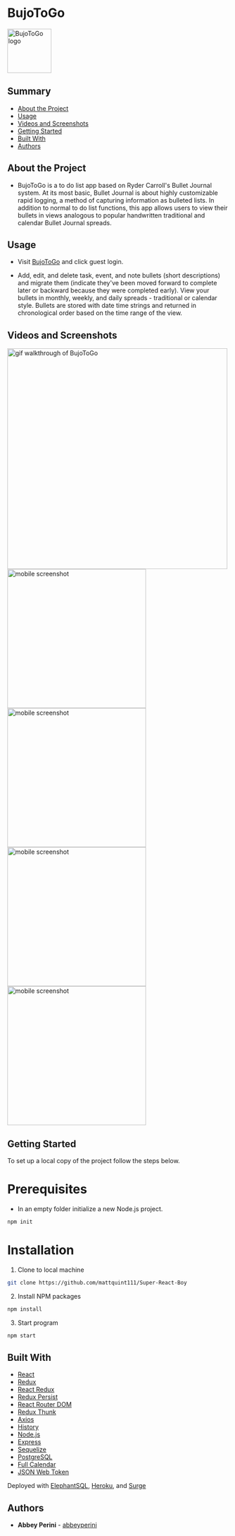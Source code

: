 <h1> BujoToGo </h1>

<img src="./bujo-client/src/images/bujotogologo.png" width="100" alt="BujoToGo logo" />

<h2> Summary </h2>

  - [About the Project](#about-the-project)
  - [Usage](#usage)
  - [Videos and Screenshots](#videos-and-screenshots)
  - [Getting Started](#getting-started)
  - [Built With](#built-with)
  - [Authors](#authors)

## About the Project

- BujoToGo is a to do list app based on Ryder Carroll's Bullet Journal system. At its most basic, Bullet Journal is about highly customizable rapid logging, a method of capturing information as bulleted lists. In addition to normal to do list functions, this app allows users to view their bullets in views analogous to popular handwritten traditional and calendar Bullet Journal spreads.

## Usage
- Visit [BujoToGo](http://bujo-to-go.surge.sh/#/index) and click guest login.

- Add, edit, and delete task, event, and note bullets (short descriptions) and migrate them (indicate they've been moved forward to complete later or backward because they were completed early). View your bullets in monthly, weekly, and daily spreads - traditional or calendar style. Bullets are stored with date time strings and returned in chronological order based on the time range of the view.

## Videos and Screenshots

<img src="./screenshots/BujoToGo.gif" alt="gif walkthrough of BujoToGo" width="500" />
<img src="./screenshots/bujomobile1.png" alt="mobile screenshot" width="315" />
<img src="./screenshots/bujomobile2.png" alt="mobile screenshot" width="315" />
<img src="./screenshots/bujomobile3.png" alt="mobile screenshot" width="315" />
<img src="./screenshots/bujomobile4.png" alt="mobile screenshot" width="315" />

## Getting Started

To set up a local copy of the project follow the steps below.

# Prerequisites

* In an empty folder initialize a new Node.js project.
```sh
npm init
```

# Installation

1. Clone to local machine
```sh
git clone https://github.com/mattquint111/Super-React-Boy
```
2. Install NPM packages
```sh
npm install 
```
3. Start program
```sh
npm start
```

## Built With

- [React](https://reactjs.org/)
- [Redux](https://redux.js.org/)
- [React Redux](https://react-redux.js.org/)
- [Redux Persist](https://github.com/rt2zz/redux-persist)
- [React Router DOM](https://reactrouter.com/web/guides/quick-start)
- [Redux Thunk](https://github.com/reduxjs/redux-thunk)
- [Axios](https://github.com/axios/axios)
- [History](https://www.npmjs.com/package/history)
- [Node.js](https://nodejs.org/en/)
- [Express](https://expressjs.com/)
- [Sequelize](https://sequelize.org/)
- [PostgreSQL](https://www.postgresql.org/)
- [Full Calendar](https://fullcalendar.io/)
- [JSON Web Token](https://www.npmjs.com/package/jsonwebtoken)

Deployed with [ElephantSQL](https://www.elephantsql.com/), [Heroku](https://www.heroku.com/home), and [Surge](https://surge.sh/)

## Authors

- **Abbey Perini** - [abbeyperini](https://github.com/abbeyperini)
